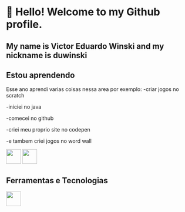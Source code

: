 # 👋 Hello! Welcome to my Github profile.
## My name is Victor Eduardo Winski and my nickname is duwinski
## Estou aprendendo

Esse ano aprendi varias coisas nessa area por exemplo:
-criar jogos no scratch

-iniciei no java

-comecei no github

-criei meu proprio site no codepen

-e tambem criei jogos no word wall


<img src="https://cdn.jsdelivr.net/gh/devicons/devicon/icons/java/java-original.svg" width="40" height="40"/> <img src="https://cdn.jsdelivr.net/gh/devicons/devicon/icons/linux/linux-original.svg" width="40" height="40"/>
## Ferramentas e Tecnologias

<img src="https://cdn.jsdelivr.net/gh/devicons/devicon/icons/git/git-original.svg" width="40" height="40"/>

